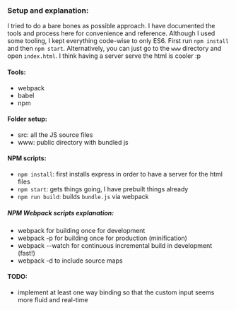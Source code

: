 
### Setup and explanation:

I tried to do a bare bones as possible approach.
I have documented the tools and process here for convenience and reference.
Although I used some tooling, I kept everything code-wise to only ES6.
First run `npm install` and then `npm start`.
Alternatively, you can just go to the `www` directory and open `index.html`.
I think having a server serve the html is cooler :p

#### Tools:
* webpack
* babel
* npm

#### Folder setup:
* src: all the JS source files
* www: public directory with bundled js

#### NPM scripts:
* `npm install`: first installs express in order to have a server for the html files
* `npm start`: gets things going, I have prebuilt things already
* `npm run build`: builds `bundle.js` via webpack

##### NPM Webpack scripts explanation:
* webpack for building once for development
* webpack -p for building once for production (minification)
* webpack --watch for continuous incremental build in development (fast!)
* webpack -d to include source maps

#### TODO:
* implement at least one way binding so that the custom input seems more fluid and real-time
